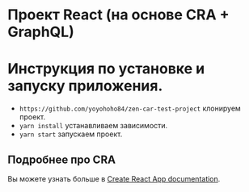# Проект React (на основе CRA + GraphQL)


# Инструкция по установке и запуску приложения.

- `https://github.com/yoyohoho84/zen-car-test-project` клонируем проект.
- `yarn install` устанавливаем зависимости.
- `yarn start` запускаем проект.


## Подробнее про CRA

Вы можете узнать больше в [Create React App documentation](https://facebook.github.io/create-react-app/docs/getting-started).